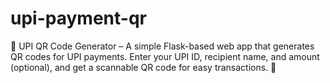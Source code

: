 # upi-payment-qr
📌 UPI QR Code Generator – A simple Flask-based web app that generates QR codes for UPI payments. Enter your UPI ID, recipient name, and amount (optional), and get a scannable QR code for easy transactions. 🚀
